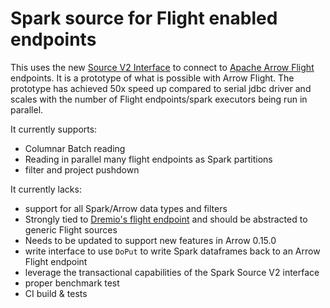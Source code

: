 Spark source for Flight enabled endpoints
=========================================

This uses the new [Source V2 Interface](https://databricks.com/session/apache-spark-data-source-v2) to connect to 
[Apache Arrow Flight](https://www.dremio.com/understanding-apache-arrow-flight/) endpoints. It is a prototype of what is 
possible with Arrow Flight. The prototype has achieved 50x speed up compared to serial jdbc driver and scales with the
number of Flight endpoints/spark executors being run in parallel.

It currently supports:

* Columnar Batch reading
* Reading in parallel many flight endpoints as Spark partitions 
* filter and project pushdown

It currently lacks:

* support for all Spark/Arrow data types and filters
* Strongly tied to [Dremio's flight endpoint](https://github.com/dremio-hub/dremio-flight-connector) and should be abstracted 
to generic Flight sources
* Needs to be updated to support new features in Arrow 0.15.0
* write interface to use `DoPut` to write Spark dataframes back to an Arrow Flight endpoint
* leverage the transactional capabilities of the Spark Source V2 interface
* proper benchmark test
* CI build & tests
